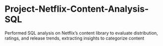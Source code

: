 # Project-Netflix-Content-Analysis-SQL
Performed SQL analysis on Netflix’s content library to evaluate distribution, ratings, and release trends, extracting insights to categorize content
